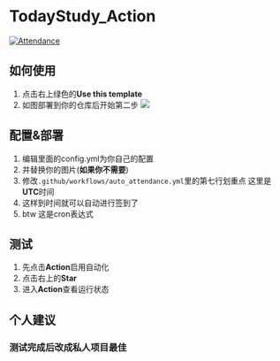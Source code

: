 # TodayStudy_Action

[![Attendance](https://github.com/Boos4721/TodayStudy_Action/actions/workflows/auto_attendance.yml/badge.svg)](https://github.com/Boos4721/TodayStudy_Action/actions/workflows/auto_attendance.yml)

## 如何使用

1. 点击右上绿色的**Use this template**
2. 如图部署到你的仓库后开始第二步
![](https://github.com/Boos4721/TodayStudy_Action/raw/master/docs/1.jpg)

## 配置&部署

1. 编辑里面的config.yml为你自己的配置
2. 并替换你的图片(**如果你不需要**)
3. 修改`.github/workflows/auto_attendance.yml`里的第七行划重点 这里是**UTC**时间
4. 这样到时间就可以自动进行签到了
5. btw 这是cron表达式

## 测试

1. 先点击**Action**启用自动化
2. 点击右上的**Star**
3. 进入**Action**查看运行状态

## 个人建议

### 测试完成后改成私人项目最佳
